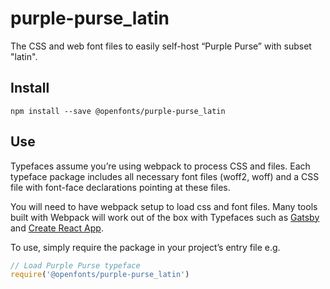 
# purple-purse_latin

The CSS and web font files to easily self-host “Purple Purse” with subset "latin".

## Install

`npm install --save @openfonts/purple-purse_latin`

## Use

Typefaces assume you’re using webpack to process CSS and files. Each typeface
package includes all necessary font files (woff2, woff) and a CSS file with
font-face declarations pointing at these files.

You will need to have webpack setup to load css and font files. Many tools built
with Webpack will work out of the box with Typefaces such as [Gatsby](https://github.com/gatsbyjs/gatsby)
and [Create React App](https://github.com/facebookincubator/create-react-app).

To use, simply require the package in your project’s entry file e.g.

```javascript
// Load Purple Purse typeface
require('@openfonts/purple-purse_latin')
```
